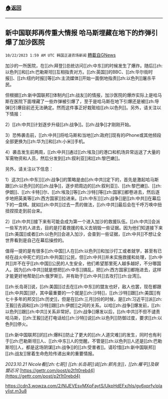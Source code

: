 ###  [:house:返回](README.md)
---


## 新中国联邦再传重大情报 哈马斯埋藏在地下的炸弹引爆了加沙医院
`10/22/2023 1:59 AM UTC 韩国正道农场新闻` [轉載自GNews](https://gnews.org/articles/1864709)

加沙的一所医院，在[[zh:拜登]]总统访问[[zh:中东]]的时候发生了爆炸。随后[[zh:以色列]]和[[zh:巴勒斯坦]]互相指责对方。[[zh:英国]]的BBC、[[zh:华尔街时报]]、[[zh:纽约时报]]等[[zh:主流媒体]]开始一面倒地指责[[zh:以色列]]屠杀平民。

但根据[[zh:新中国联邦]]体制内[[zh:战友]]的情报，加沙医院的爆炸实际上是哈马斯在医院下面埋藏了一些炸弹被引爆了，至于是哈马斯在地下引爆还是被[[zh:导弹]]引爆目前还无法确定。然而这件事正好栽赃给[[zh:以色列]]。另外，请关注以下情报：

2）[[zh:中共]]计划逐步升级[[zh:战争]]。[[zh:战争]]才刚刚开始。

3）恐怖袭击前，[[zh:中共]]将哈马斯和当地[[zh:政府]]现有的iPhone或其他频段全部更换为[[zh:华为]]和[[zh:小米]]手机。

4）袭击发生前两周，[[zh:中共]]通过[[zh:埃及]]的港口和机场异常运送了大量的军需物资和人员，然后分发到[[zh:叙利亚]]和[[zh:黎巴嫩]]。

另外，请关注以下信息：

1）这次[[zh:中东]][[zh:战争]]的策略是由[[zh:中共]]定下的，首先是激起哈马斯跟[[zh:以色列]]的[[zh:战争]]，逐步把周边的[[zh:叙利亚]]、[[zh:黎巴嫩]]、[[zh:伊朗]]、[[zh:卡特]]尔、[[zh:埃及]]等[[zh:沙特]]等[[zh:国家]]都卷进去，然后逐步地把英美等[[zh:西方国家]]拉进来。[[zh:中东]][[zh:战争]]是[[zh:中共]]在幕后下的一盘棋。就如[[zh:中共]]过去一贯的做法，[[zh:中共]]最后会在千呼万唤中扭扭捏捏走到前台来。

2）[[zh:中共]]接下来有可能会成为第一个进入加沙的救援队伍。[[zh:中共]]会派一些军方的人进去，目的是打着救援的名义去销毁一些证据。因为他们知道接下来[[zh:美国]]或者[[zh:以色列]]会进入加沙，会查到一些证据，[[zh:中共]]不想让全世界看到是自己在幕后操控的。

值得一提的是有很多[[zh:中国]]人在[[zh:以色列]]和加沙打工或者就学，甚至有已经在战火中死亡的[[zh:中共国]]公民，但[[zh:中共]]并未实施救援和处理，[[zh:中共]]并不在乎[[zh:中国]]公民的人生安全，他们希望那里死人越多越好，不分哪国人。因为[[zh:中共]]就是想把[[zh:中东]]搞乱，把[[zh:西方国家]]都拖进去，这样才能更好地帮助[[zh:俄罗斯]]，并有助于[[zh:中共]]去攻打[[zh:台湾]]。

[[zh:长岛哥]]说，[[zh:美国]]过去在[[zh:中东]]的盟友也好，敌人也罢，现在都跟[[zh:中共国]]好，其中最重要的一个就是[[zh:沙特]]，[[zh:沙特]]跟[[zh:美国]]有七十多年的邦交[[zh:历史]]，但是在[[zh:三月]]份的时候，是[[zh:习近平]]派[[zh:王毅]]去调和[[zh:沙特]]跟[[zh:伊朗]]之间的关系。以哈[[zh:战争]]爆发前，[[zh:以色列]]跟[[zh:中共]]关系非常好。[[zh:战争]]爆发以后，[[zh:中共]]不但不谴责哈马斯，[[zh:王毅]]还打电话给[[zh:沙特]]说[[zh:以色列]]防御过度，要求[[zh:以色列]]停火。

[[zh:新中国联邦]]的[[zh:爆料]]防止了更大的[[zh:人道灾难]]的发生，同时也有利于[[zh:巴勒斯坦]]人、[[zh:中东]]人的觉醒。不管是[[zh:以色列]]人还是[[zh:巴勒斯坦]]人，都是这场阴谋[[zh:战争]]的[[zh:受害者]]。请珍惜[[zh:新中国联邦]][[zh:战友]]冒着生命危险传递出来的重要情报。

*2023.10.21 Nicole看[[zh:七哥]] [[zh:长岛哥]]谈[[zh:郭先生]]，[[zh:雁平]]及联盟近况* [https://gettr.com/post/p2t1t0rebd4](https://gettr.com/post/p2t1t0rebd4)

https://cdn3.wowza.com/2/NlJEVEsvMXpFaytS/UkpHdEFx/hls/gv6xprfy/playlist.m3u8

